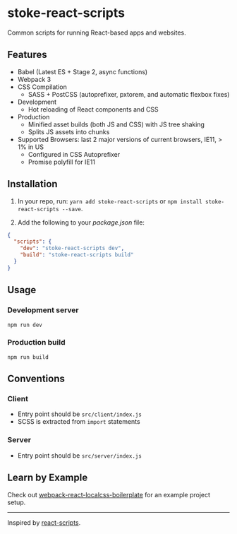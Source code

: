 # stoke-react-scripts

Common scripts for running React-based apps and websites.


## Features
- Babel (Latest ES + Stage 2, async functions)
- Webpack 3
- CSS Compilation
  - SASS + PostCSS (autoprefixer, pxtorem, and automatic flexbox fixes)
- Development
  - Hot reloading of React components and CSS
- Production
  - Minified asset builds (both JS and CSS) with JS tree shaking
  - Splits JS assets into chunks
- Supported Browsers: last 2 major versions of current browsers, IE11, > 1% in US
  - Configured in CSS Autoprefixer
  - Promise polyfill for IE11


## Installation

1. In your repo, run: `yarn add stoke-react-scripts` or `npm install stoke-react-scripts --save`.

2. Add the following to your *package.json* file:
```json
{
  "scripts": {
    "dev": "stoke-react-scripts dev",
    "build": "stoke-react-scripts build"
  }
}
```


## Usage

### Development server
`npm run dev`

### Production build
`npm run build`


## Conventions

### Client
- Entry point should be `src/client/index.js`
- SCSS is extracted from `import` statements

### Server
- Entry point should be `src/server/index.js`


## Learn by Example
Check out [webpack-react-localcss-boilerplate](https://github.com/stokestudio/webpack-react-localcss-boilerplate) for an example project setup.

---

Inspired by [react-scripts](https://github.com/facebookincubator/create-react-app/tree/master/packages/react-scripts).
